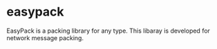 # easypack
EasyPack is a packing library for any type. This libaray is developed for network message packing.
